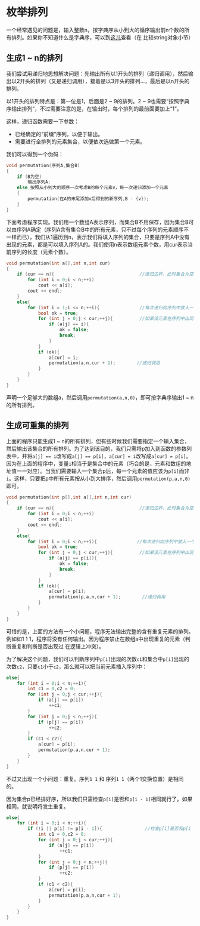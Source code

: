 # 枚举排列
一个经常遇见的问题是，输入整数n，按字典序从小到大的循序输出前n个数的所有排列。如果你不知道什么是字典序，可以到[这儿](/knowledge/C++/the_basics/strings_vectors_arrays/library_string_type.md)查看（在 比较string对象小节）
## 生成1 ~ n的排列
我们尝试用递归地思想解决问题：先输出所有以1开头的排列（递归调用），然后输出以2开头的排列（又是递归调用），接着是以3开头的排列...，最后是以n开头的排列。

以1开头的排列特点是：第一位是1，后面是2 ~ 9的排列。2 ~ 9也需要“按照字典序输出排列”，不过需要注意的是，在输出时，每个排列的最前面要加上“1”。

这样，递归函数需要一下参数：
- 已经确定的“前缀”序列，以便于输出。
- 需要进行全排列的元素集合，以便依次选做第一个元素。

我们可以得到一个伪码：
```cpp
void permutation(序列A,集合B)
{
    if (B为空)
        输出序列A;
    else 按照从小到大的顺序一次考虑B的每个元素v，每一次递归添加一个元素
    {
        permutation(在A的末尾添加v后得到的新序列,B - {v});
    }
}
```

下面考虑程序实现。我们用一个数组A表示序列，而集合B不用保存，因为集合B可以由序列A确定（序列A含有集合B中的所有元素，只不过每个序列的元素顺序不一样而已），我们从1遍历到n，表示我们将填入序列的集合，只要是序列A中没有出现的元素，都是可以填入序列A的。我们使用n表示数组元素个数，用cur表示当前序列的长度（元素个数）。

```cpp
void permutation(int a[],int n,int cur)
{
    if (cur == n){                                //递归边界，此时集合为空，输出序列A
        for (int i = 0;i < n;++i)
            cout << a[i];
        cout << endl;
    }
    else{
        for (int i = 1;i <= n;++i){               //每次递归向序列中放入一个元素，用循环表示集合1 ~ n，如果该元素未在序列中出现，则填入序列末尾（a[cur]）。
            bool ok = true;
            for (int j = 0;j < cur;++j){          //如果该元素在序列中出现过，则不能再选该元素
                if (a[j] == i){
                    ok = false;
                    break;
                }
            }
            if (ok){
                a[cur] = i;
                permutation(a,n,cur + 1);        //递归调用
            }
        }
    }
}
```

声明一个足够大的数组a，然后调用`permutation(a,n,0)`，即可按字典序输出1 ~ n的所有排列。

## 生成可重集的排列
上面的程序只能生成1 ~ n的所有排列，但有些时候我们需要指定一个输入集合，然后输出该集合的所有排列。为了达到该目的，我们只需将p加入到函数的参数列表中，并将`a[j] == i`改写成`a[j] == p[i]`，`a[cur] = i`改写成`a[cur] = p[i]`。因为在上面的程序中，变量`i`相当于是集合中的元素（巧合的是，元素和数组的地址值一一对应）。当我们需要输入一个集合p后，每一个元素的值应该为`p[i]`而非`i`。这样，只要把p中所有元素按从小到大排序，然后调用`permutation(p,a,n,0)`即可。

```cpp
void permutation(int p[],int a[],int n,int cur)
{
    if (cur == n){                                //递归边界，此时集合为空，输出序列A
        for (int i = 0;i < n;++i)
            cout << a[i];
        cout << endl;
    }
    else{
        for (int i = 0;i < n;++i){               //每次递归向序列中放入一个元素，用数组p表示集合，用p[i]访问集合中的元素，如果该元素未在序列中出现，则填入序列末尾（a[cur]）。
            bool ok = true;
            for (int j = 0;j < cur;++j){          //如果该元素在序列中出现过，则不能再选该元素
                if (a[j] == p[i]){
                    ok = false;
                    break;
                }
            }
            if (ok){
                a[cur] = p[i];
                permutation(p,a,n,cur + 1);        //递归调用
            }
        }
    }
}
```

可惜的是，上面的方法有一个小问题，程序无法输出完整的含有重复元素的排列。例如如1 1 1，程序将没有任何输出。因为程序禁止在数组a中出现重复的元素（判断重复和判断是否出现过 在逻辑上冲突）。

为了解决这个问题，我们可以判断序列中`p[i]`出现的次数`c1`和集合中`p[i]`出现的次数`c2`，只要`c1`小于`c2`，那么就可以把当前元素插入序列中：
```cpp
else{
    for (int i = 0;i < n;++i){
        int c1 = 0,c2 = 0;
        for (int j = 0;j < cur;++j){
            if (a[j] == p[i])
                ++c1;
        }
        for (int j = 0;j < n;++j){
            if (p[j] == p[i])
                ++c2;
        }
        if (c1 < c2){
            a[cur] = p[i];
            permutation(p,a,n,cur + 1);
        }
    }
}
```

不过又出现一个小问题：重复。序列`1 1` 和 序列`1 1`（两个1交换位置）是相同的。  

因为集合p已经排好序，所以我们只需检查`p[i]`是否和`p[i - 1]`相同就行了。如果相同，就说明将发生重复。

```cpp
else{
    for (int i = 0;i < n;++i){
        if (!i || p[i] != p[i - 1]){                //检查p[i]是否和p[i - 1]相同
            int c1 = 0,c2 = 0;
            for (int j = 0;j < cur;++j){
                if (a[j] == p[i])
                    ++c1;
            }
            for (int j = 0;j < n;++j){
                if (p[j] == p[i])
                    ++c2;
            }
            if (c1 < c2){
                a[cur] = p[i];
                permutation(p,a,n,cur + 1);
            }
        }
    }
}
```